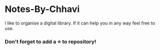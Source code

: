 # Notes-By-Chhavi

I like to organise a digital library. If it can help you in any way feel free to use.
### Don't forget to add a :star: to repository!
